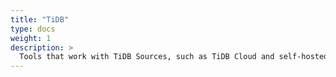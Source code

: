 ```yaml
---
title: "TiDB"
type: docs
weight: 1
description: > 
  Tools that work with TiDB Sources, such as TiDB Cloud and self-hosted TiDB.
---
```

